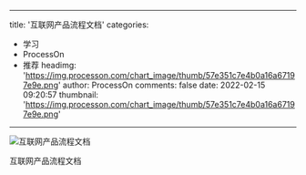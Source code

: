
---
title: '互联网产品流程文档'
categories: 
 - 学习
 - ProcessOn
 - 推荐
headimg: 'https://img.processon.com/chart_image/thumb/57e351c7e4b0a16a67197e9e.png'
author: ProcessOn
comments: false
date: 2022-02-15 09:20:57
thumbnail: 'https://img.processon.com/chart_image/thumb/57e351c7e4b0a16a67197e9e.png'
---

<div>   
<img class="thumb" alt="互联网产品流程文档" src="https://img.processon.com/chart_image/thumb/57e351c7e4b0a16a67197e9e.png" referrerpolicy="no-referrer">
<p>互联网产品流程文档</p>  
</div>
            